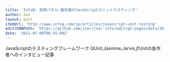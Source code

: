 ```yaml
---
title: 'InfoQ: 仮想パネル:最先端のJavaScriptユニットテスティング'
author: azu
layout: post
itemUrl: 'http://www.infoq.com/jp/articles/javascript-unit-testing'
editJSONPath: 'https://github.com/jser/jser.info/edit/gh-pages/data/2011/07/index.json'
date: '2011-07-08T06:45:00Z'
---
```

JavaScriptのテスティングフレームワーク
QUnit,Jasmine,Jarvis,jfUnitの各作者へのインタビュー記事

